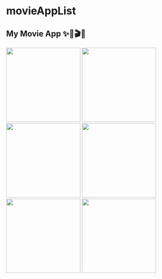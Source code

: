 # movieAppList

## My Movie App ✨🤍🎬🍿
<img src="https://github.com/dionyysus/movieAppList/assets/59100182/32c90385-3073-4837-abf7-02c3329455a3" width="200">
<img src="https://github.com/dionyysus/movieAppList/assets/59100182/87ba937f-9aa5-4505-9005-9ec101d268eb" width="200">
<img src="https://github.com/dionyysus/movieAppList/assets/59100182/34f5e8f6-e84a-42a6-8df9-18206197031f" width="200">
<img src="https://github.com/dionyysus/movieAppList/assets/59100182/8da326bf-6ff2-4479-9f15-b5373d18dbf5" width="200">
<img src="https://github.com/dionyysus/movieAppList/assets/59100182/ba949c9b-0823-4ab9-a34d-c657d266684b" width="200">
<img src="https://github.com/dionyysus/movieAppList/assets/59100182/562cda43-aec1-4e80-8f41-df2cd815e1ce" width="200">
